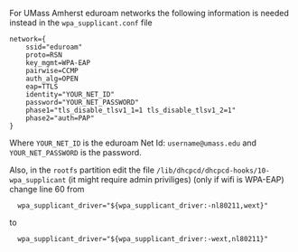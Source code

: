 For UMass Amherst eduroam networks the following information is needed instead in the `wpa_supplicant.conf` file

```
network={
    ssid="eduroam"
    proto=RSN
    key_mgmt=WPA-EAP
    pairwise=CCMP
    auth_alg=OPEN
    eap=TTLS
    identity="YOUR_NET_ID"
    password="YOUR_NET_PASSWORD"
    phase1="tls_disable_tlsv1_1=1 tls_disable_tlsv1_2=1"
    phase2="auth=PAP"
}
```

Where `YOUR_NET_ID` is the eduroam Net Id: `username@umass.edu` and `YOUR_NET_PASSWORD` is the password.


Also, in the `rootfs` partition edit the file `/lib/dhcpcd/dhcpcd-hooks/10-wpa_supplicant` (it might require admin priviliges)
(only if wifi is WPA-EAP)
change line 60 from 
```
  wpa_supplicant_driver="${wpa_supplicant_driver:-nl80211,wext}"
```
to
```
  wpa_supplicant_driver="${wpa_supplicant_driver:-wext,nl80211}"
```
